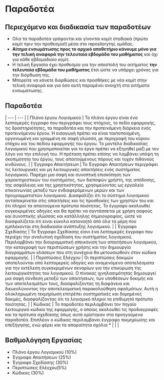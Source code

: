 # Παραδοτέα 

## Περιεχόμενο και διαδικασία των παραδοτέων

* Ολα τα παραδοτέα γράφονται και γίνονται κομίτ σταδιακά (πρώτο κομίτ πριν την προθεσμία!) μέσα στο repositoryτης ομάδας.
* **Αίτημα ενσωμάτωσης προς το αρχικό αποθετήριο κάνουμε μόνο για την τελική αναφορά την τελευταία εβδομάδα του μαθήματος** και όχι για κάθε εβδομαδιαίο κομίτ.
* Η τελική Εργασία έχει προθεσμία για την αποστολή του αιτήματος **την τελευταία εβδομάδα του μαθήματος** έτσι ώστε να υπάρχει χρόνος για την διόρθωση της.
* Μπορείτε να κάνετε διορθώσεις και προσθήκες με νέα κομίτ στην τελική αναφορά και για όσο αυτή παραμένει ανοιχτή στα αιτήματα ενσωμάτωσης.

## Παραδοτέα


| --- | --- |
| Πλάνο έργου Λογισμικού | To πλάνο έργου είναι ένα λεπτομερές έγγραφο που περιγράφει τους στόχους, το πεδίο εφαρμογής, τις δραστηριότητες, τα παραδοτέα και την προτεινόμενη διάρκεια ενός προτεινόμενου έργου. Η εισαγωγή πρέπει να είναι τακτοποιημένη, οργανωμένη και γραμμένη σε σαφή γλώσσα, με περιγραφή του κύριου στόχου και του πεδίου εφαρμογής του έργου. Το μοντέλο διαδικασίας λογισμικού που χρησιμοποιείται για το έργο πρέπει να εξηγηθεί μαζί με τον λόγο για την επιλογή του. Η πρόταση πρέπει επίσης να λαμβάνει υπόψη τη σκοπιμότητα του έργου, τους απαιτούμενους πόρους και τυχόν πιθανούς κινδύνους. | 
|  Έγγραφο Απαιτήσεωn | Το Έγγραφο Απαιτήσεων περιγράφει τις λειτουργικές και μη λειτουργικές απαιτήσεις ενός συστήματος λογισμικού. Παρέχει μια σαφή και συνοπτική επισκόπηση των χαρακτηριστικών του συστήματος, των διεπαφών χρήστη, της απόδοσης, της ασφάλειας και της χρηστικότητας, χρησιμεύοντας ως εργαλείο επικοινωνίας μεταξύ των ενδιαφερόμενων μερών και των προγραμματιστών λογισμικού. Διασφαλίζει ότι το σύστημα λογισμικού ανταποκρίνεται στις απαιτήσεις και τις προσδοκίες των χρηστών του και ότι πληροί τα απαιτούμενα πρότυπα ποιότητας. Το έγγραφο ακολουθεί συγκεκριμένες οδηγίες και θα πρέπει να συντάσσεται με χρήση σαφούς και συνοπτικής γλώσσας και κατάλληλης σημειογραφίας, ώστε να διασφαλίζεται ότι είναι εύκολα κατανοητό από όλα τα μέρη που εμπλέκονται στη διαδικασία ανάπτυξης λογισμικού. | 
| Έγγραφο Σχεδίασης | To Έγγραφο Σχεδίασης είανι ένα λεπτομερές έγγραφο που περιέχει την αναλυτική σχεδίαση του συστήματος λογισμικού. Περιλαμβάνει την διαγραμματική απεικόνιση των απαιτήσεων λογισμικού, την καταγραφή των περιπτώσεων χρήσης και την δημιουργία διαγραμμάτων κλάσεων που στη συνέχεια θα μετουσιωθούν στον κώδικα εφαρμογής. | 
| Περιπτώσεις Ελέγχου | Οι περιπτώσεις δοκιμών αποτελούνται από λεπτομερείς οδηγίες και αναμενόμενα αποτελέσματα για την εκτέλεση συγκεκριμένων σεναρίων για την επικύρωση της λειτουργικότητας του λογισμικού. Ο πίνακας ιχνηλασιμότητας δημιουργεί μια σαφή σύνδεση μεταξύ των απαιτήσεων, των υποθέσεων δοκιμής και των αποτελεσμάτων τους, διασφαλίζοντας τη διαφάνεια και διευκολύνοντας την αποτελεσματική παρακολούθηση σφαλμάτων. Αυτή η ολοκληρωμένη τεκμηρίωση επιτρέπει συστηματικές και δομημένες δοκιμές, διασφαλίζοντας ότι το λογισμικό πληροί τα επιθυμητά πρότυπα ποιότητας. |
| Κώδικας | Το παραδοτέο περιλαμβάνει τον πηγαίο λειτουργικό κώδικα της εφαρμογής, ο οποίος ακολουθεί τις προδιαγραφές και τα πρότυπα σχεδίασης όπως αυτά ορίστηκαν στα προηγούμενα παραδοτέα. Επιπλέον ο κώδικας περιλαμβανει έγγραφο τεκμηρίωσης και επεξήγησης, ενώ φέρει και τα απαραίτητα σχόλια * | | |

## Βαθμολόγηση Εργασίας

* Πλάνο έργου Λογισμικού (10%)
* Έγγραφο Απαιτήσεων (25%)
* Έγγραφο Σχεδίασης (30%)
* Περιπτώσεις Ελέγχου(5%)
* Κώδικας (30%)
